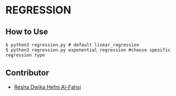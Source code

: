 # REGRESSION

## How to Use

~~~
$ python3 regression.py # default linear_regression
$ python3 regression.py exponential_regression #choose spesific regression type
~~~

## Contributor

* [Resha Dwika Hefni Al-Fahsi](mailto:resha.dwika.hefni.alfahsi@mail.ugm.ac.id) 
